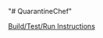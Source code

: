 "# QuarantineChef" 

[Build/Test/Run Instructions](https://docs.google.com/document/d/19c0QVOx93K_03SSL0sG0Ahpa0FHpJNas00nkABn_4bc)
